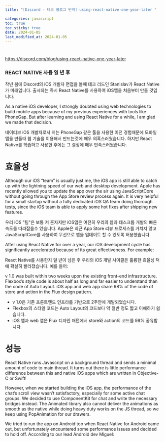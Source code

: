 ```yaml
---
title: "[Discord - 테크 블로그 번역] using-react-native-one-year-later "

categories: javascript
toc: true
toc_sticky: true
date: 2024-01-05
last_modified_at: 2024-01-05
---
```


#

https://discord.com/blog/using-react-native-one-year-later

### REACT NATIVE 사용 일 년 후

작년 봄에 Discord의 iOS 개발자 면접을 볼때 테크 리드인 Stanislav가 React Native가 미래입니다. 출시되는 즉시 React Native를 사용하여 iOS앱을 처음부터 만들 것입니다.

As a native iOS developer, I strongly doubted using web technologies to build mobile apps because of my previous experiences with tools like PhoneGap. But after learning and using React Native for a while, I am glad we made that decision.

네이티브 iOS 개발자로서 저는 PhoneGap 같은 툴을 사용한 이전 경험때문에 모바일 앱을 만들때 웹 기술을 이용해서 만드는것에 매우 의혹스러웠습니다. 하지만 React Native를 학습하고 사용한 후에는 그 결정에 매우 만족스러웠습니다.

# 효율성

Although our iOS “team” is usually just me, the iOS app is still able to catch up with the lightning speed of our web and desktop development. Apple has recently allowed you to update the app over the air using JavaScriptCore without going through the App Store review process again. It is very helpful for a small startup without a fully dedicated iOS QA team doing thorough tests, since the iOS team is able to apply some hot fixes after shipping new features.

우리 iOS "팀"은 보통 저 혼자지만 iOS앱은 여전히 우리의 웹과 데스크톱 개발의 빠른 속도를 따라잡을수 있습니다. Apple은 최근 App Store 리뷰 프로세스를 거치지 않고 JavaScriptCore를 사용하여 무선으로 앱을 업데이트 할 수 있도록 허용했습니다.

After using React Native for over a year, our iOS development cycle has significantly accelerated because of its great effectiveness. For example:

React Native를 사용한지 일 년이 넘은 후 우리의 iOS 개발 사이클은 훌륭한 효율성 덕에 확실히 빨라졌습니다. 예를 들어:

v 1.0 was built within two weeks upon the existing front-end infrastructure.
Flexbox’s style code is about half as long and far easier to understand than the code of Auto Layout.
iOS app and web app share 98% of the code of store and action in the Flux design pattern.

- v 1.0은 기존 프론트엔드 인프라를 기반으로 2주안에 개발되었습니다.
- Flexbox의 스타일 코드는 Auto Layout의 코드보다 약 절반 정도 짧고 이해하기 쉽습니다.
- iOS 앱과 web 앱은 Flux 디자인 패턴에서 store와 action의 코드를 98% 공유합니다.

# 성능

React Native runs Javascript on a background thread and sends a minimal amount of code to main thread. It turns out there is little performance difference between this and native iOS apps which are written in Objective-C or Swift!

However, when we started building the iOS app, the performance of the chat’s scroll view wasn’t satisfactory, especially for some active chat groups. We decided to use ComponentKit for chat and write the necessary bridges instead. The Animated library also cannot deliver the animations as smooth as the native while doing heavy duty works on the JS thread, so we keep using PopAnimation for our drawers.

We tried to run the app on Android too when React Native for Android came out, but unfortunately encountered some performance issues and decided to hold off. According to our lead Android dev Miguel:
